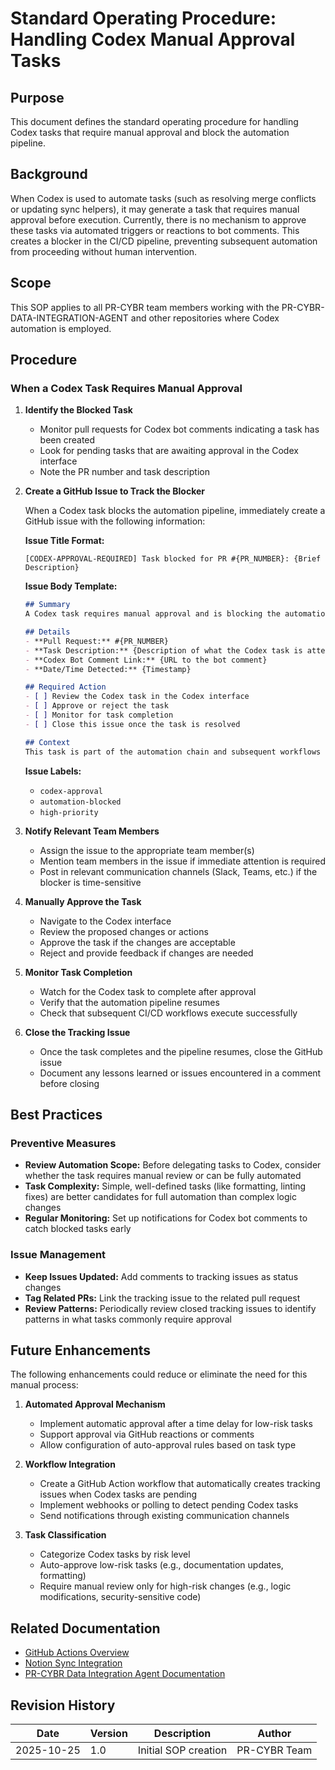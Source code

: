 # Standard Operating Procedure: Handling Codex Manual Approval Tasks

## Purpose
This document defines the standard operating procedure for handling Codex tasks that require manual approval and block the automation pipeline.

## Background
When Codex is used to automate tasks (such as resolving merge conflicts or updating sync helpers), it may generate a task that requires manual approval before execution. Currently, there is no mechanism to approve these tasks via automated triggers or reactions to bot comments. This creates a blocker in the CI/CD pipeline, preventing subsequent automation from proceeding without human intervention.

## Scope
This SOP applies to all PR-CYBR team members working with the PR-CYBR-DATA-INTEGRATION-AGENT and other repositories where Codex automation is employed.

## Procedure

### When a Codex Task Requires Manual Approval

1. **Identify the Blocked Task**
   - Monitor pull requests for Codex bot comments indicating a task has been created
   - Look for pending tasks that are awaiting approval in the Codex interface
   - Note the PR number and task description

2. **Create a GitHub Issue to Track the Blocker**
   
   When a Codex task blocks the automation pipeline, immediately create a GitHub issue with the following information:
   
   **Issue Title Format:**
   ```
   [CODEX-APPROVAL-REQUIRED] Task blocked for PR #{PR_NUMBER}: {Brief Description}
   ```
   
   **Issue Body Template:**
   ```markdown
   ## Summary
   A Codex task requires manual approval and is blocking the automation pipeline.
   
   ## Details
   - **Pull Request:** #{PR_NUMBER}
   - **Task Description:** {Description of what the Codex task is attempting to do}
   - **Codex Bot Comment Link:** {URL to the bot comment}
   - **Date/Time Detected:** {Timestamp}
   
   ## Required Action
   - [ ] Review the Codex task in the Codex interface
   - [ ] Approve or reject the task
   - [ ] Monitor for task completion
   - [ ] Close this issue once the task is resolved
   
   ## Context
   This task is part of the automation chain and subsequent workflows cannot proceed until this is resolved.
   ```
   
   **Issue Labels:**
   - `codex-approval`
   - `automation-blocked`
   - `high-priority`

3. **Notify Relevant Team Members**
   - Assign the issue to the appropriate team member(s)
   - Mention team members in the issue if immediate attention is required
   - Post in relevant communication channels (Slack, Teams, etc.) if the blocker is time-sensitive

4. **Manually Approve the Task**
   - Navigate to the Codex interface
   - Review the proposed changes or actions
   - Approve the task if the changes are acceptable
   - Reject and provide feedback if changes are needed

5. **Monitor Task Completion**
   - Watch for the Codex task to complete after approval
   - Verify that the automation pipeline resumes
   - Check that subsequent CI/CD workflows execute successfully

6. **Close the Tracking Issue**
   - Once the task completes and the pipeline resumes, close the GitHub issue
   - Document any lessons learned or issues encountered in a comment before closing

## Best Practices

### Preventive Measures
- **Review Automation Scope:** Before delegating tasks to Codex, consider whether the task requires manual review or can be fully automated
- **Task Complexity:** Simple, well-defined tasks (like formatting, linting fixes) are better candidates for full automation than complex logic changes
- **Regular Monitoring:** Set up notifications for Codex bot comments to catch blocked tasks early

### Issue Management
- **Keep Issues Updated:** Add comments to tracking issues as status changes
- **Tag Related PRs:** Link the tracking issue to the related pull request
- **Review Patterns:** Periodically review closed tracking issues to identify patterns in what tasks commonly require approval

## Future Enhancements

The following enhancements could reduce or eliminate the need for this manual process:

1. **Automated Approval Mechanism**
   - Implement automatic approval after a time delay for low-risk tasks
   - Support approval via GitHub reactions or comments
   - Allow configuration of auto-approval rules based on task type

2. **Workflow Integration**
   - Create a GitHub Action workflow that automatically creates tracking issues when Codex tasks are pending
   - Implement webhooks or polling to detect pending Codex tasks
   - Send notifications through existing communication channels

3. **Task Classification**
   - Categorize Codex tasks by risk level
   - Auto-approve low-risk tasks (e.g., documentation updates, formatting)
   - Require manual review only for high-risk changes (e.g., logic modifications, security-sensitive code)

## Related Documentation
- [GitHub Actions Overview](agent-actions.md)
- [Notion Sync Integration](integrations/notion-sync.md)
- [PR-CYBR Data Integration Agent Documentation](PR-CYBR-DATA-INTEGRATION-AGENT.md)

## Revision History
| Date | Version | Description | Author |
|------|---------|-------------|--------|
| 2025-10-25 | 1.0 | Initial SOP creation | PR-CYBR Team |

